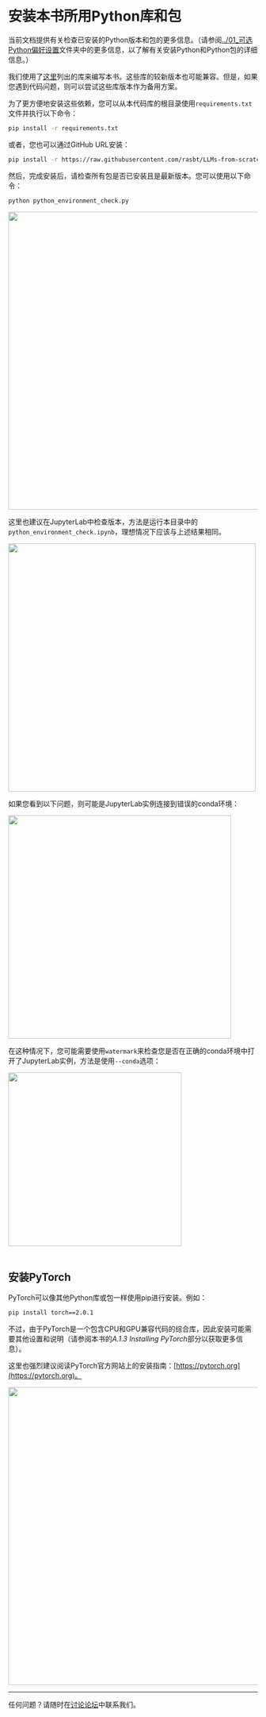 # 安装本书所用Python库和包


当前文档提供有关检查已安装的Python版本和包的更多信息。（请参阅[../01_可选Python偏好设置](../01_optional-python-setup-preferences)文件夹中的更多信息，以了解有关安装Python和Python包的详细信息。）

我们使用了[这里](https://github.com/rasbt/LLMs-from-scratch/blob/main/requirements.txt)列出的库来编写本书。这些库的较新版本也可能兼容。但是，如果您遇到代码问题，则可以尝试这些库版本作为备用方案。

为了更方便地安装这些依赖，您可以从本代码库的根目录使用`requirements.txt`文件并执行以下命令：

```bash
pip install -r requirements.txt
```

或者，您也可以通过GitHub URL安装：

```bash
pip install -r https://raw.githubusercontent.com/rasbt/LLMs-from-scratch/main/requirements.txt
```


然后，完成安装后，请检查所有包是否已安装且是最新版本。您可以使用以下命令：

```bash
python python_environment_check.py
```

<img src="https://sebastianraschka.com/images/LLMs-from-scratch-images/setup/02_installing-python-libraries/check_1.jpg" width="600px">


这里也建议在JupyterLab中检查版本，方法是运行本目录中的`python_environment_check.ipynb`，理想情况下应该与上述结果相同。

<img src="https://sebastianraschka.com/images/LLMs-from-scratch-images/setup/02_installing-python-libraries/check_2.jpg" width="500px">


如果您看到以下问题，则可能是JupyterLab实例连接到错误的conda环境：

<img src="https://sebastianraschka.com/images/LLMs-from-scratch-images/setup/02_installing-python-libraries/jupyter-issues.jpg" width="450px">


在这种情况下，您可能需要使用`watermark`来检查您是否在正确的conda环境中打开了JupyterLab实例，方法是使用`--conda`选项：

<img src="https://sebastianraschka.com/images/LLMs-from-scratch-images/setup/02_installing-python-libraries/watermark.jpg" width="350px">


<br>
<br>


## 安装PyTorch

PyTorch可以像其他Python库或包一样使用pip进行安装。例如：

```bash
pip install torch==2.0.1
```

不过，由于PyTorch是一个包含CPU和GPU兼容代码的综合库，因此安装可能需要其他设置和说明（请参阅本书的*A.1.3 Installing PyTorch*部分以获取更多信息）。


这里也强烈建议阅读PyTorch官方网站上的安装指南：[https://pytorch.org](https://pytorch.org)。

<img src="https://sebastianraschka.com/images/LLMs-from-scratch-images/setup/02_installing-python-libraries/pytorch-installer.jpg" width="600px">



---




任何问题？请随时在[讨论论坛](https://github.com/rasbt/LLMs-from-scratch/discussions)中联系我们。
